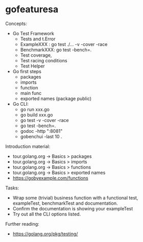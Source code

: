 
#  gofeaturesa


Concepts:
 - Go Test Framework
	 - Tests and t.Error 
	 - ExampleXXX : go test ./... -v -cover -race
	 - BenchmarkXXX: go test -bench=. 
	 - Test coverage, 
	 - Test racing conditions
	 - Test Helper
- Go first steps
	- packages
	- imports
	- function
	- main func
	- exported names (package public)
- Go CLI:
	- go run xxx.go
	- go build xxx.go
	- go test -v -cover -race
	- go test -bench=.
	- godoc -http ":8081"
	- gobenchui -last 10 .

Introduction material:
- tour.golang.org -> Basics > packages
- tour.golang.org -> Basics > imports
- tour.golang.org -> Basics > functions
- tour.golang.org -> Basics > exported names
- https://gobyexample.com/functions

Tasks:
- Wrap some (trivial) business function with a functional test, exampleTest, benchmarkTest and documentation.
- Confirm the documentation is showing your exampleTest
- Try out all the CLI options listed.

Further reading:
- https://golang.org/pkg/testing/
